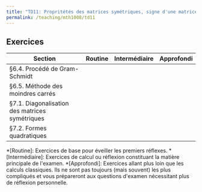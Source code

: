 ```yaml
---
title: "TD11: Propritétés des matrices symétriques, signe d'une matrice, formes quadratiques"
permalink: /teaching/mth1008/td11
---
```


## Exercices

| Section                                        | Routine | Intermédiaire | Approfondi |
| ---------------------------------------------- | ------- | ------------- | ---------- |
| §6.4. Procédé de Gram-Schmidt                  |         |               |            |
| §6.5. Méthode des moindres carrés              |         |               |            |
| §7.1. Diagonalisation des matrices symétriques |         |               |            |
| §7.2. Formes quadratiques                      |         |               |            |


*[Routine]: Exercices de base pour éveiller les premiers réflexes.
*[Intermédiaire]: Exercices de calcul ou réflexion constituant la matière principale de l'examen.
*[Approfondi]: Exercices allant plus loin que les calculs classiques. Ils ne sont pas toujours (mais souvent) les plus compliqués et vous prépareront aux questions d'examen nécessitant plus de réflexion personnelle.